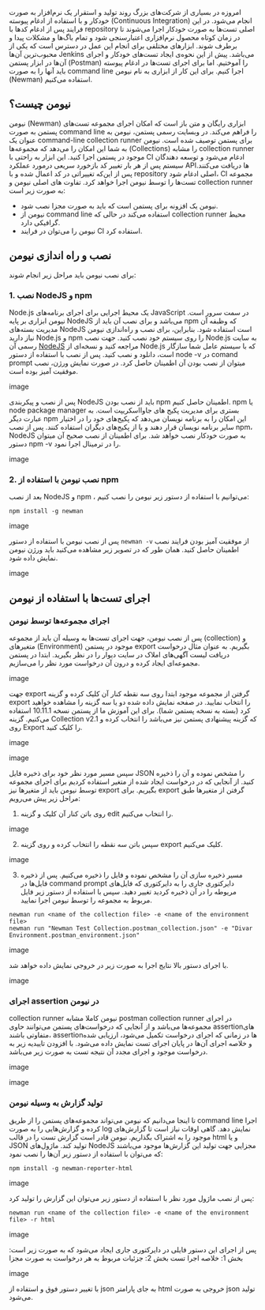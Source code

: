 امروزه در بسیاری از شرکت‌های بزرگ روند تولید و استقرار یک نرم‌افزار به صورت خودکار و با استفاده از ادغام پیوسته (Continuous Integration) انجام می‌شود. در این فرایند پس از ادغام کدها با repository اصلی تست‌ها به صورت خودکار اجرا می‌شوند تا در زمان کوتاه محصول نرم‌افزاری اعتبارسنجی شود و تمام باگ‌ها و مشکلات  پیدا و برطرف شوند. ابزارهای مختلفی برای انجام این عمل در دسترس است که یکی از محبوب‌ترین آن‌ها ‌‌Jenkins می‌باشد. پیش از این نحوه‌ی ایجاد تست‌های خودکار و اجرای آن‌ها در ابزار پستمن (Postman) را آموختیم. اما برای اجرای تست‌ها در ادغام پیوسته باید آنها را به صورت command line اجرا کنیم. برای این کار از ابزاری به نام نیومن (Newman) استفاده می‌کنیم. 
## نیومن چیست؟
نیومن (Newman) ابزاری رایگان و متن باز است که امکان اجرای مجموعه تست‌های پستمن به صورت command line را فراهم می‌کند. در وبسایت رسمی پستمن، نیومن به عنوان یک command-line collection runner برای پستمن توصیف شده است. 
نیومن به شما این امکان را می‌دهد که مجموعه‌ها (Collections) را مشابه collection runner موجود در پستمن اجرا کنید. این ابزار به راحتی با CI ادغام می‌شود و توسعه دهندگان سیستم پس از هر بار تغییر کد بازخورد سریعی درمورد عملکرد APIها دریافت می‌کنند. پس از این‌که تغییراتی در کد اعمال شده و با repository اصلی ادغام شود، CI مجموعه تست‌ها را توسط نیومن اجرا خواهد کرد. 
تفاوت های اصلی نیومن و collection runner به صورت زیر است:
* نیومن یک افزونه برای پستمن است که باید به صورت مجزا نصب شود.
* نیومن از command line استفاده می‌کند در حالی که collection runner محیط گرافیکی دارد.
* نیومن را می‌توان در فرایند CI استفاده کرد.
## نصب و راه اندازی نیومن 
برای نصب نیومن باید مراحل زیر انجام شوند:
### 1. نصب NodeJS و npm
 Node.js یک محیط اجرایی برای اجرای برنامه‌های JavaScript در سمت سرور است. نیومن ابزاری بر پایه NodeJS می‌باشد و برای نصب آن باید از npm که وظبفه آن مدیریت بسته‌های NodeJS است استفاده شود. بنابراین، برای نصب و راه‌اندازی نیومن نیاز دارید Node.js و npm را روی سیستم خود نصب کنید. 
جهت نصب Node.js به سایت رسمی آن [NodeJS](https://nodejs.org) مراجعه کنید و نسخه‌ای از Node.js که با سیستم عامل شما سازگار است، دانلود و نصب کنید. پس از نصب با استفاده از دستور node -v در comand prompt میتوان از نصب بودن آن اطمینان حاصل کرد. در صورت نمایش ورژن، نصب موفقیت آمیز بوده است.



image


پس از نصب و پیکربندی NodeJS باید از نصب بودن npm اطمینان حاصل کنیم. npm  یا node package manager بستری برای مدیریت پکیج های جاوااسکریپت است. به عبارت دیگر npm این امکان را به برنامه نویسان می‌دهد که پکیج‌های خود را در اختیار سایر برنامه نویسان قرار دهند و یا از پکیج‌های دیگران استفاده کنند. پس از نصب npm،  NodeJS به صورت خودکار نصب خواهد شد. برای اطمینان از نصب صحیح آن میتوان  دستور npm -v را در ترمینال اجرا نمود.


image

### 2. نصب نیومن با استفاده از npm
بعد از نصب  NodeJS و npm ، می‌توانیم با استفاده از دستور زیر نیومن را نصب کنیم:
```
npm install -g newman
```

image


پس از نصب نیومن با استفاده از دستور `newman -v` از موفقیت آمیز بودن فرایند نصب اطمینان حاصل کنید. همان طور که در تصویر زیر مشاهده می‌کنید باید ورژن نیومن نمایش داده شود.

image

## اجرای تست‌ها با استفاده از نیومن 
### اجرای مجموعه‌ها توسط نیومن
پس از نصب نیومن، جهت اجرای تست‌ها به وسیله آن باید از مجموعه (collection) و متغیرهای (Environment) موجود در پستمن export بگیریم. 
به عنوان مثال درخواست دریافت لیست آگهی‌های املاک در سایت دیوار را در نظر بگیرید.
ابتدا در پستمن مجموعه‌ای ایجاد کرده و درون آن درخواست مورد نظر را می‌سازیم. 


image

جهت export گرفتن از مجموعه موجود ابتدا روی سه نقطه کنار آن کلیک کرده و گزینه export را انتخاب نمایید. در صفحه نمایش داده شده دو یا سه گزینه را مشاهده خواهید کرد (بسته به نسخه پستمن شما). برای این آموزش ما از پستمن نسخه 10.11.1 استفاده می‌کنیم. گزینه Collection v2.1 که گزینه پیشنهادی پستمن نیز می‌باشد را انتخاب کرده و روی Export را کلیک کنید.

image

image

سپس مسیر مورد نظر خود برای ذخیره فایل JSON را مشخص نموده و آن را ذخیره کنید.
از آنجایی که در درخواست ایجاد شده از متغیر استفاده کردیم برای اجرای مجموعه توسط نیومن باید از متغیرها نیز export بگیریم. برای export گرفتن از متغیرها طبق مراحل زیر پیش می‌رویم:
1. روی باتن کنار آن کلیک و گزینه edit را انتخاب می‌کنیم. 

image

2. سپس باتن سه نقطه را انتخاب کرده و روی گزینه export کلیک می‌کنیم. 

image

3. مسیر ذخیره سازی آن را مشخص نموده و فایل را ذخیره می‌کنیم.
پس از ذخیره فایل‌ها در command prompt دایرکتوری جاری را به دایرکتوری که فایل‌های مریوطه را در آن ذخیره کردید تغییر دهید. سپس با استفاده از دستور زیر فایل مربوط به مجموعه را توسط نیومن اجرا نمایید.
```
newman run <name of the collection file> -e <name of the environment file>
newman run "Newman Test Collection.postman_collection.json" -e "Divar Environment.postman_environment.json"  
```

image

با اجرای دستور بالا نتایج اجرا به صورت زیر در خروجی نمایش داده خواهد شد.

image

### اجرای assertion در نیومن
collection runner نیومن کاملا مشابه postman collection runner در اجرای مجموعه‌ها می‌باشد و از آنجایی که درخواست‌های پستمن می‌توانند حاوی assertionهای متفاوتی باشند، assertionها در زمانی که اجرای درخواست تکمیل می‌شود، ارزیابی شده و خلاصه اجرای آن‌ها در پایان اجرای تست نمایش داده می‌شود. با افزودن تاییدیه زیر به درخواست موجود و اجرای مجدد آن نتیجه تست به صورت زیر می‌باشد.

image

image

### تولید گزارش به وسیله نیومن

تا اینجا می‌دانیم که نیومن می‌تواند مجموعه‌های پستمن را از طریق command line اجرا کرده و گزارش‌هایی را به صورت log نمایش دهد. گاهی اوقات نیاز است تا گزارش‌های موجود را به اشتراک بگذاریم. نیومن قادر است گزارش تست را در قالب html و یا JSON تولید کند. ماژول‌های NodeJS مجزایی جهت تولید این گزارش‌ها موجود می‌باشند که می‌توان با استفاده از دستور زیر آن‌ها را نصب نمود:

```
npm install -g newman-reporter-html
```

image

پس از نصب ماژول مورد نظر با استفاده از دستور زیر می‌توان این گزارش را تولید کرد:
```
newman run <name of the collection file> -e <name of the environment file> -r html
```

image

پس از اجرای این دستور فایلی در دایرکتوری جاری ایجاد می‌شود که به صورت زیر است: 
بخش 1: خلاصه اجرا تست
بخش 2: جزئیات مربوط به هر درخواست به صورت مجزا

image


با تغییر دستور فوق و استفاده از json به جای پارامتر html خروجی به صورت json تولید می‌شود.
